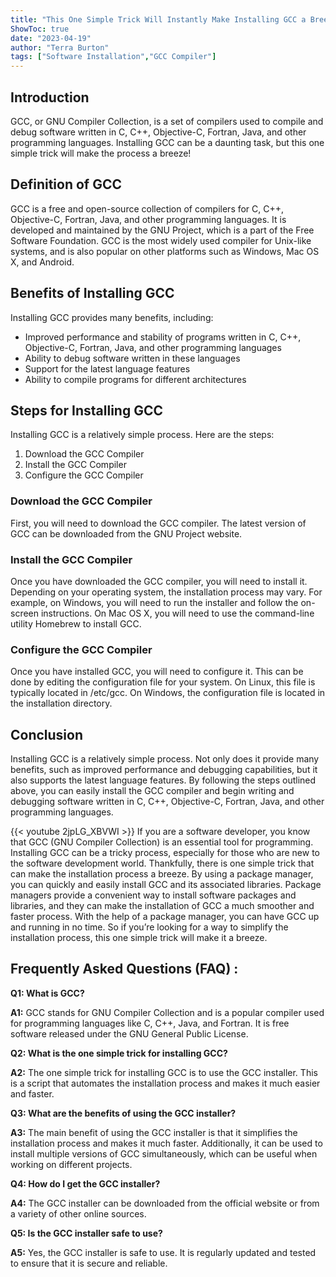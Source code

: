 ```yaml
---
title: "This One Simple Trick Will Instantly Make Installing GCC a Breeze!"
ShowToc: true 
date: "2023-04-19"
author: "Terra Burton" 
tags: ["Software Installation","GCC Compiler"]
---
```

## Introduction
GCC, or GNU Compiler Collection, is a set of compilers used to compile and debug software written in C, C++, Objective-C, Fortran, Java, and other programming languages. Installing GCC can be a daunting task, but this one simple trick will make the process a breeze!

## Definition of GCC
GCC is a free and open-source collection of compilers for C, C++, Objective-C, Fortran, Java, and other programming languages. It is developed and maintained by the GNU Project, which is a part of the Free Software Foundation. GCC is the most widely used compiler for Unix-like systems, and is also popular on other platforms such as Windows, Mac OS X, and Android.

## Benefits of Installing GCC
Installing GCC provides many benefits, including:

- Improved performance and stability of programs written in C, C++, Objective-C, Fortran, Java, and other programming languages
- Ability to debug software written in these languages
- Support for the latest language features
- Ability to compile programs for different architectures

## Steps for Installing GCC
Installing GCC is a relatively simple process. Here are the steps:

1. Download the GCC Compiler
2. Install the GCC Compiler
3. Configure the GCC Compiler

### Download the GCC Compiler
First, you will need to download the GCC compiler. The latest version of GCC can be downloaded from the GNU Project website.

### Install the GCC Compiler
Once you have downloaded the GCC compiler, you will need to install it. Depending on your operating system, the installation process may vary. For example, on Windows, you will need to run the installer and follow the on-screen instructions. On Mac OS X, you will need to use the command-line utility Homebrew to install GCC.

### Configure the GCC Compiler
Once you have installed GCC, you will need to configure it. This can be done by editing the configuration file for your system. On Linux, this file is typically located in /etc/gcc. On Windows, the configuration file is located in the installation directory.

## Conclusion
Installing GCC is a relatively simple process. Not only does it provide many benefits, such as improved performance and debugging capabilities, but it also supports the latest language features. By following the steps outlined above, you can easily install the GCC compiler and begin writing and debugging software written in C, C++, Objective-C, Fortran, Java, and other programming languages.

{{< youtube 2jpLG_XBVWI >}} 
If you are a software developer, you know that GCC (GNU Compiler Collection) is an essential tool for programming. Installing GCC can be a tricky process, especially for those who are new to the software development world. Thankfully, there is one simple trick that can make the installation process a breeze. By using a package manager, you can quickly and easily install GCC and its associated libraries. Package managers provide a convenient way to install software packages and libraries, and they can make the installation of GCC a much smoother and faster process. With the help of a package manager, you can have GCC up and running in no time. So if you’re looking for a way to simplify the installation process, this one simple trick will make it a breeze.

## Frequently Asked Questions (FAQ) :
**Q1: What is GCC?**

**A1:** GCC stands for GNU Compiler Collection and is a popular compiler used for programming languages like C, C++, Java, and Fortran. It is free software released under the GNU General Public License. 

**Q2: What is the one simple trick for installing GCC?**

**A2:** The one simple trick for installing GCC is to use the GCC installer. This is a script that automates the installation process and makes it much easier and faster. 

**Q3: What are the benefits of using the GCC installer?**

**A3:** The main benefit of using the GCC installer is that it simplifies the installation process and makes it much faster. Additionally, it can be used to install multiple versions of GCC simultaneously, which can be useful when working on different projects. 

**Q4: How do I get the GCC installer?**

**A4:** The GCC installer can be downloaded from the official website or from a variety of other online sources. 

**Q5: Is the GCC installer safe to use?**

**A5:** Yes, the GCC installer is safe to use. It is regularly updated and tested to ensure that it is secure and reliable.





